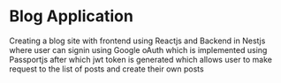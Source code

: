 # Blog Application

Creating a blog site with frontend using Reactjs and Backend in Nestjs where user can signin using Google oAuth which is implemented using Passportjs after which jwt token is generated which allows user to make request to the list of posts and create their own posts
